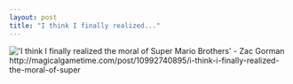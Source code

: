 ```yaml
---
layout: post
title: "I think I finally realized..."
---
```


<img src="http://danielsjourney.com/images/dayjob.gif" title="'I think I finally realized the moral of Super Mario Brothers' - Zac Gorman http://magicalgametime.com/post/10992740895/i-think-i-finally-realized-the-moral-of-super">